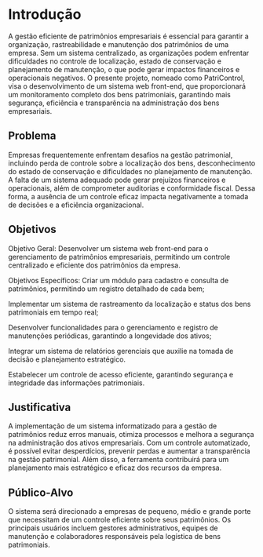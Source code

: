 # Introdução

A gestão eficiente de patrimônios empresariais é essencial para garantir a organização, rastreabilidade e manutenção dos patrimônios de uma empresa. Sem um sistema centralizado, as organizações podem enfrentar dificuldades no controle de localização, estado de conservação e planejamento de manutenção, o que pode gerar impactos financeiros e operacionais negativos. O presente projeto, nomeado como PatriControl, visa o desenvolvimento de um sistema web front-end, que proporcionará um monitoramento completo dos bens patrimoniais, garantindo mais segurança, eficiência e transparência na administração dos bens empresariais. 

## Problema
Empresas frequentemente enfrentam desafios na gestão patrimonial, incluindo perda de controle sobre a localização dos bens, desconhecimento do estado de conservação e dificuldades no planejamento de manutenção. A falta de um sistema adequado pode gerar prejuízos financeiros e operacionais, além de comprometer auditorias e conformidade fiscal. Dessa forma, a ausência de um controle eficaz impacta negativamente a tomada de decisões e a eficiência organizacional. 


## Objetivos

Objetivo Geral: 
Desenvolver um sistema web front-end para o gerenciamento de patrimônios empresariais, permitindo um controle centralizado e eficiente dos patrimônios da empresa. 

Objetivos Específicos: 
Criar um módulo para cadastro e consulta de patrimônios, permitindo um registro detalhado de cada bem; 

Implementar um sistema de rastreamento da localização e status dos bens patrimoniais em tempo real; 

Desenvolver funcionalidades para o gerenciamento e registro de manutenções periódicas, garantindo a longevidade dos ativos; 

Integrar um sistema de relatórios gerenciais que auxilie na tomada de decisão e planejamento estratégico. 

Estabelecer um controle de acesso eficiente, garantindo segurança e integridade das informações patrimoniais. 

## Justificativa

A implementação de um sistema informatizado para a gestão de patrimônios reduz erros manuais, otimiza processos e melhora a segurança na administração dos ativos empresariais. Com um controle automatizado, é possível evitar desperdícios, prevenir perdas e aumentar a transparência na gestão patrimonial. Além disso, a ferramenta contribuirá para um planejamento mais estratégico e eficaz dos recursos da empresa. 

## Público-Alvo

O sistema será direcionado a empresas de pequeno, médio e grande porte que necessitam de um controle eficiente sobre seus patrimônios. Os principais usuários incluem gestores administrativos, equipes de manutenção e colaboradores responsáveis pela logística de bens patrimoniais. 

